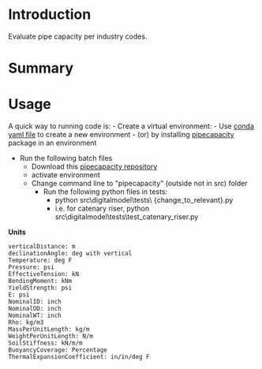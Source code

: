# Introduction

Evaluate pipe capacity per industry codes.

# Summary

# Usage

A quick way to running code is:
    - Create a virtual environment:
        - Use [conda yaml file](https://raw.githubusercontent.com/vamseeachanta/pipecapacity/master/dev_tools/environment.yml) to create a new environment
        - (or) by installing [pipecapacity]((https://github.com/vamseeachanta/pipecapacity)) package in an environment
- Run the following batch files
    - Download this [pipecapacity repository](https://github.com/vamseeachanta/pipecapacity)
    - activate environment
    - Change command line to "pipecapacity" (outside not in src) folder
        - Run the following python files in tests:
            - python src\digitalmodel\tests\ {change_to_relevant}.py
            - i.e. for catenary riser, python src\digitalmodel\tests\test_catenary_riser.py

**Units**

    verticalDistance: m
    declinationAngle: deg with vertical
    Temperature: deg F
    Pressure: psi
    EffectiveTension: kN
    BendingMoment: kNm
    YieldStrength: psi
    E: psi
    NominalID: inch
    NominalOD: inch
    NominalWT: inch
    Rho: kg/m3
    MassPerUnitLength: kg/m
    WeightPerUnitLength: N/m
    SoilStiffness: kN/m/m
    BuoyancyCoverage: Percentage
    ThermalExpansionCoefficient: in/in/deg F

